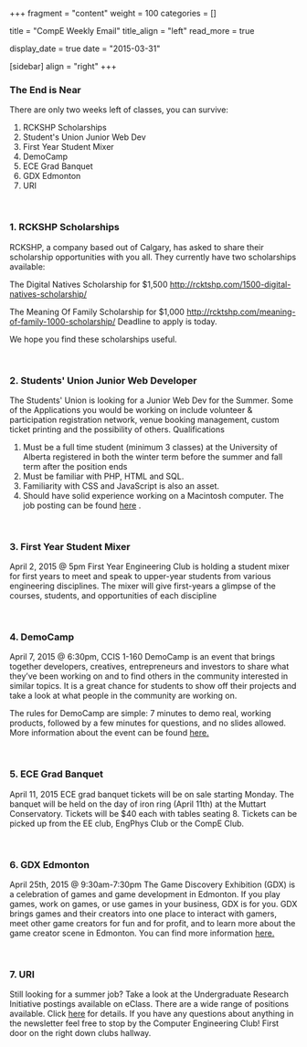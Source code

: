 
+++
fragment = "content"
weight = 100
categories = []

title = "CompE Weekly Email"
title_align = "left"
read_more = true

display_date = true
date = "2015-03-31" 

[sidebar]
  align = "right"
+++
    
### The End is Near

There are only two weeks left of classes, you can survive:

1. RCKSHP Scholarships
2. Student's Union Junior Web Dev
3. First Year Student Mixer
4. DemoCamp
5. ECE Grad Banquet
6. GDX Edmonton
7. URI

</br>

### 1. RCKSHP Scholarships

RCKSHP, a company based out of Calgary, has asked to share their scholarship opportunities with you all. They currently have two scholarships available:

The Digital Natives Scholarship for $1,500
http://rcktshp.com/1500-digital-natives-scholarship/

The Meaning Of Family Scholarship for $1,000
http://rcktshp.com/meaning-of-family-1000-scholarship/
Deadline to apply is today.

We hope you find these scholarships useful.

</br>

### 2. Students' Union Junior Web Developer

The Students' Union is looking for a Junior Web Dev for the Summer. Some of the Applications you would be working on include volunteer & participation registration network, venue booking management, custom ticket printing and the possibility of others.
Qualifications
1. Must be a full time student (minimum 3 classes) at the University of Alberta registered in both the winter term before the summer and fall term after the position ends
2. Must be familiar with PHP, HTML and SQL.
3. Familiarity with CSS and JavaScript is also an asset.
4. Should have solid experience working on a Macintosh computer.
The job posting can be found [here](https://capsconnections.ualberta.ca/caplet/Job/Detail/11332/) .

</br>

### 3. First Year Student Mixer

April 2, 2015 @ 5pm
First Year Engineering Club is holding a student mixer for first years to meet and speak to upper-year students from various engineering disciplines. The mixer will give first-years a glimpse of the courses, students, and opportunities of each discipline

</br>

### 4. DemoCamp

April 7, 2015 @ 6:30pm, CCIS 1-160
DemoCamp is an event that brings together developers, creatives, entrepreneurs and investors to share what they’ve been working on and to find others in the community interested in similar topics. It is a great chance for students to show off their projects and take a look at what people in the community are working on.

The rules for DemoCamp are simple: 7 minutes to demo real, working products, followed by a few minutes for questions, and no slides allowed. More information about the event can be found [here.](http://www.meetup.com/startupedmonton/events/219740596/)

</br>

### 5. ECE Grad Banquet

April 11, 2015
ECE grad banquet tickets will be on sale starting Monday. The banquet will be held on the day of iron ring (April 11th) at the Muttart Conservatory. Tickets will be $40 each with tables seating 8. Tickets can be picked up from the EE club, EngPhys Club or the CompE Club.

</br>

### 6. GDX Edmonton

April 25th, 2015 @ 9:30am-7:30pm
The Game Discovery Exhibition (GDX) is a celebration of games and game development in Edmonton. If you play games, work on games, or use games in your business, GDX is for you. GDX brings games and their creators into one place to interact with gamers, meet other game creators for fun and for profit, and to learn more about the game creator scene in Edmonton. You can find more information [here.](http://www.gdxedmonton.com/)

</br>

### 7. URI

Still looking for a summer job? Take a look at the Undergraduate Research Initiative postings available on eClass. There are a wide range of positions available. Click [here](https://eclass.srv.ualberta.ca/mod/forum/view.php?id=356700) for details.
If you have any questions about anything in the newsletter feel free to stop by the Computer Engineering Club! First door on the right down clubs hallway.

</br>
